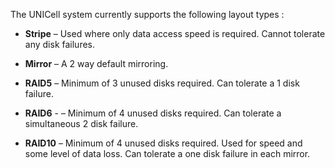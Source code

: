 The UNICell system currently supports the following layout types :

- **Stripe** – Used where only data access speed is required. Cannot tolerate any disk failures.

- **Mirror** – A 2 way default mirroring.

- **RAID5** – Minimum of 3 unused disks required. Can tolerate a 1 disk failure.

- **RAID6** - – Minimum of 4 unused disks required. Can tolerate a simultaneous 2 disk failure.

- **RAID10** – Minimum of 4 unused disks required. Used for speed and some level of data loss. Can tolerate a one disk failure in each mirror.
